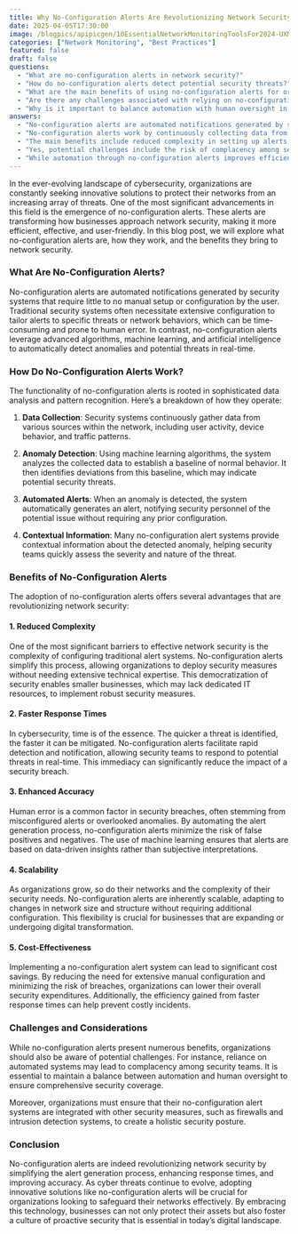 ```yaml
---
title: Why No-Configuration Alerts Are Revolutionizing Network Security
date: 2025-04-05T17:30:00
image: /blogpics/apipicgen/10EssentialNetworkMonitoringToolsFor2024-UXM3V58GWU.jpg
categories: ["Network Monitoring", "Best Practices"]
featured: false
draft: false
questions:
  - "What are no-configuration alerts in network security?"
  - "How do no-configuration alerts detect potential security threats?"
  - "What are the main benefits of using no-configuration alerts for organizations?"
  - "Are there any challenges associated with relying on no-configuration alerts?"
  - "Why is it important to balance automation with human oversight in network security?"
answers:
  - "No-configuration alerts are automated notifications generated by security systems that require little to no manual setup or configuration by the user. They use advanced algorithms, machine learning, and artificial intelligence to detect anomalies and potential threats in real-time without extensive manual input."
  - "No-configuration alerts work by continuously collecting data from various network sources, analyzing this data with machine learning algorithms to establish a baseline of normal behavior, and then identifying deviations from this baseline. When an anomaly is detected, the system automatically generates an alert with contextual information for security teams."
  - "The main benefits include reduced complexity in setting up alerts, faster response times to threats, enhanced accuracy by minimizing false positives and negatives, scalability to adapt to growing networks, and cost-effectiveness by lowering manual configuration needs and preventing costly security incidents."
  - "Yes, potential challenges include the risk of complacency among security teams due to reliance on automation, and the need to ensure these alert systems are integrated with other security measures like firewalls and intrusion detection systems to maintain comprehensive security coverage."
  - "While automation through no-configuration alerts improves efficiency and accuracy, human oversight is essential to interpret alerts correctly, make informed decisions, and maintain vigilance against evolving threats. This balance ensures a comprehensive and effective security posture."
---
```

In the ever-evolving landscape of cybersecurity, organizations are constantly seeking innovative solutions to protect their networks from an increasing array of threats. One of the most significant advancements in this field is the emergence of no-configuration alerts. These alerts are transforming how businesses approach network security, making it more efficient, effective, and user-friendly. In this blog post, we will explore what no-configuration alerts are, how they work, and the benefits they bring to network security.

### What Are No-Configuration Alerts?

No-configuration alerts are automated notifications generated by security systems that require little to no manual setup or configuration by the user. Traditional security systems often necessitate extensive configuration to tailor alerts to specific threats or network behaviors, which can be time-consuming and prone to human error. In contrast, no-configuration alerts leverage advanced algorithms, machine learning, and artificial intelligence to automatically detect anomalies and potential threats in real-time.

### How Do No-Configuration Alerts Work?

The functionality of no-configuration alerts is rooted in sophisticated data analysis and pattern recognition. Here’s a breakdown of how they operate:

1. **Data Collection**: Security systems continuously gather data from various sources within the network, including user activity, device behavior, and traffic patterns.

2. **Anomaly Detection**: Using machine learning algorithms, the system analyzes the collected data to establish a baseline of normal behavior. It then identifies deviations from this baseline, which may indicate potential security threats.

3. **Automated Alerts**: When an anomaly is detected, the system automatically generates an alert, notifying security personnel of the potential issue without requiring any prior configuration.

4. **Contextual Information**: Many no-configuration alert systems provide contextual information about the detected anomaly, helping security teams quickly assess the severity and nature of the threat.

### Benefits of No-Configuration Alerts

The adoption of no-configuration alerts offers several advantages that are revolutionizing network security:

#### 1. **Reduced Complexity**

One of the most significant barriers to effective network security is the complexity of configuring traditional alert systems. No-configuration alerts simplify this process, allowing organizations to deploy security measures without needing extensive technical expertise. This democratization of security enables smaller businesses, which may lack dedicated IT resources, to implement robust security measures.

#### 2. **Faster Response Times**

In cybersecurity, time is of the essence. The quicker a threat is identified, the faster it can be mitigated. No-configuration alerts facilitate rapid detection and notification, allowing security teams to respond to potential threats in real-time. This immediacy can significantly reduce the impact of a security breach.

#### 3. **Enhanced Accuracy**

Human error is a common factor in security breaches, often stemming from misconfigured alerts or overlooked anomalies. By automating the alert generation process, no-configuration alerts minimize the risk of false positives and negatives. The use of machine learning ensures that alerts are based on data-driven insights rather than subjective interpretations.

#### 4. **Scalability**

As organizations grow, so do their networks and the complexity of their security needs. No-configuration alerts are inherently scalable, adapting to changes in network size and structure without requiring additional configuration. This flexibility is crucial for businesses that are expanding or undergoing digital transformation.

#### 5. **Cost-Effectiveness**

Implementing a no-configuration alert system can lead to significant cost savings. By reducing the need for extensive manual configuration and minimizing the risk of breaches, organizations can lower their overall security expenditures. Additionally, the efficiency gained from faster response times can help prevent costly incidents.

### Challenges and Considerations

While no-configuration alerts present numerous benefits, organizations should also be aware of potential challenges. For instance, reliance on automated systems may lead to complacency among security teams. It is essential to maintain a balance between automation and human oversight to ensure comprehensive security coverage.

Moreover, organizations must ensure that their no-configuration alert systems are integrated with other security measures, such as firewalls and intrusion detection systems, to create a holistic security posture.

### Conclusion

No-configuration alerts are indeed revolutionizing network security by simplifying the alert generation process, enhancing response times, and improving accuracy. As cyber threats continue to evolve, adopting innovative solutions like no-configuration alerts will be crucial for organizations looking to safeguard their networks effectively. By embracing this technology, businesses can not only protect their assets but also foster a culture of proactive security that is essential in today’s digital landscape.